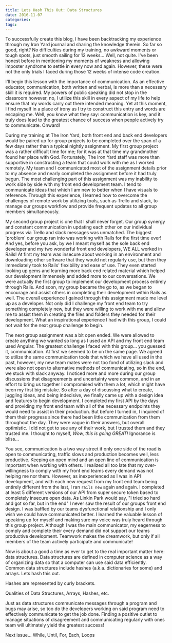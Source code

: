 ```yaml
---
title: Lets Hash This Out: Data Structures
date: 2016-11-07
categories:
tags:
---
```


To successfully create this blog, I have been backtracking my experience through my Iron Yard journal and sharing the knowledge therein. So far so good, right? No difficulties during my training, no awkward moments or tough spots, just smooth sailing for 12 weeks... Well, not quite. I've been honest before in mentioning my moments of weakness and allowing imposter syndrome to settle in every now and again. However, these were not the only trials I faced during those 12 weeks of intense code creation.

I'll begin this lesson with the importance of communication. As an effective educator, communication, both written and verbal, is more than a necessary skill it is required. My powers of public speaking did not stop in the classroom however, no, I utilize this skill in every aspect of my life to help ensure that my words carry out there intended meaning. Yet at this moment, I find myself in a place of irony as I try to construct this entry and words are escaping me. Well, you know what they say: communication is key, and it truly does lead to the greatest chance of success when people actively try to communicate. Onward!

During my training at The Iron Yard, both front end and back end developers would be paired up for group projects to be completed over the span of a few days rather than a typical nightly assignment. My first group project was a rather difficult time for me; for it was at that time my grandmother found her place with God. Fortunately, The Iron Yard staff was more than supportive in constructing a team that could work with me as I worked remotely. My team and I communicated most of the assignment details prior to my absence and nearly completed the assignment before it had truly begun. The most challenging part of this assignment was my inability to work side by side with my front end development team. I tend to communicate ideas that which I am new to better when I have visuals to reference. Through this experience, I learned how to overcome the challenges of remote work by utilizing tools, such as Trello and slack, to manage our groups workflow and provide frequent updates to all group members simultaneously.

My second group project is one that I shall never forget. Our group synergy and constant communication in updating each other on our individual progress via Trello and slack messages was unmatched. The biggest 'problem' our group ran into was working with Rails for the first time ever! And yes, before you ask, by we I meant myself as the sole back end developer and my two wonderful front end developers, WE ALL worked in Rails! At first my team was insecure about working in an environment and downloading other software that they would not regularly use, but then they immediately took to Rails' flexibility and ease of use. They even started looking up gems and learning more back end related material which helped our development immensely and added more to our conversations. We were actually the first group to implement our development process entirely through Rails. And soon, my group became the go to, as we began to encourage and assist others in completing their development within Rails as well. The overall experience I gained through this assignment made me level up as a developer. Not only did I challenge my front end team to try something completely new, but they were willing to work with me and allow me to assist them in creating the files and folders they needed for their development. What an inspirational experience I had with this group, I could not wait for the next group challenge to begin.

The next group assignment was a bit open ended. We were allowed to create anything we wanted so long as I used an API and my front end team used Angular. The greatest challenge I faced with this group... you guessed it, communication. At first we seemed to be on the same page. We agreed to utilize the same communication tools that which we have all used in the past, however, my new team mates were not too fond of utilizing slack and were also not open to alternative methods of communicating, so in the end, we stuck with slack anyway. I noticed more and more during our group discussions that disagreements and uncertainty were common, and in an effort to bring us together I compromised with them a lot, which might have been my first big mistake. So after a day of discussing what to create, juggling ideas, and being indecisive, we finally came up with a design idea and features to begin development. I completed my first API by the days end providing my front end team with all of the necessary endpoints they would need to assist in their production. But before I turned in, I inquired of them their progress since there had been little communication from them throughout the day. They were vague in their answers, but overall optimistic. I did not get to see any of their work, but I trusted them and they trusted me. I thought to myself, *Wow, this is going GREAT!* Ignorance is bliss...

You see, communication is a two way street if only one side of the road is open to communicating, traffic slows and production becomes well, less productive. Keeping an open mind and an open line of communication is important when working with others. I realized all too late that my over-willingness to comply with my front end teams every demand was not helping me nor them. However, as inexperienced as I was in API development, and with each new request from my front end team being entirely different from the last, I ran `rails new` again and again. I completed at least 5 different versions of our API from super secure token based to completely insecure open data. As Linkin Park would say, "I tried so hard and got so far, but in the end" I never saw the result of our groups front end design. I was baffled by our teams dysfunctional relationship and I only wish we could have communicated better. I learned the valuable lesson of speaking up for myself and making sure my voice was truly heard through this group project. Although I was the main communicator, my eagerness to comply and complete their every demand did not support our teams productive development. Teamwork makes the dreamwork, but only if all members of the team actively participate and communicate!

Now is about a good a time as ever to get to the real important matter here: data structures. Data structures are defined in computer science as a way of organizing data so that a computer can use said data efficiently. Common data structures include hashes (a.k.a. dictionaries for some) and arrays. Lets hash this out.

Hashes are represented by curly brackets. 


 Qualities of Data Structures, Arrays, Hashes, etc.


Just as data structures communicate messages through a program and bugs may arise, so too do the developers working on said program need to effectively communicate to get the job done. Finding a positive outlet to manage situations of disagreement and communicating regularly with ones team will ultimately yield the greatest success!

Next issue... While, Until, For, Each, Loops
